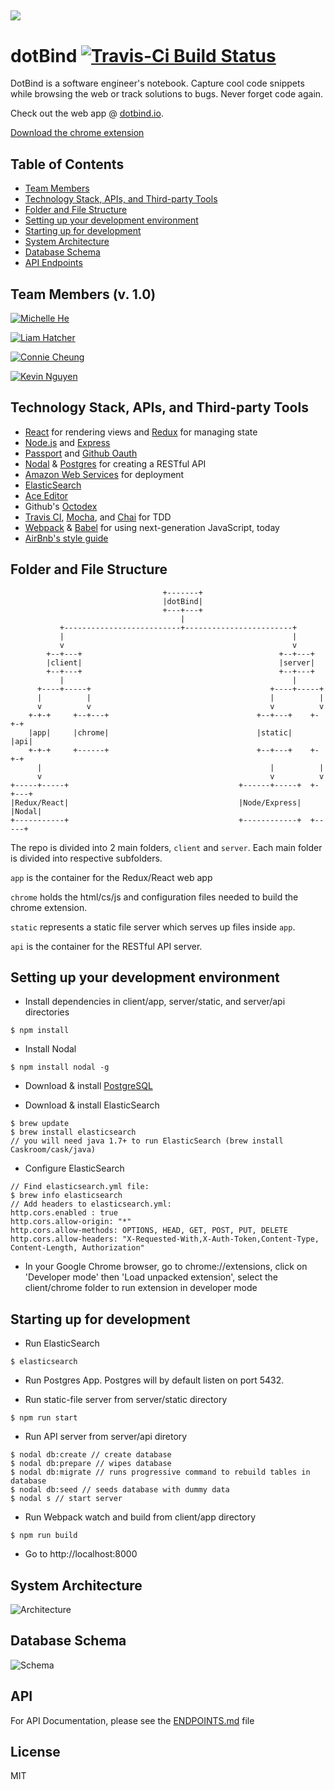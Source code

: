 ![](https://dl.dropboxusercontent.com/s/lwsewhpqj6wv06r/banner-128-raleway.png?dl=0)
---
# dotBind [![Travis-Ci Build Status](https://travis-ci.org/deluxe-pug/dotBind.svg?branch=dev)](https://travis-ci.org/deluxe-pug/dotBind)
DotBind is a software engineer's notebook. Capture cool code snippets while browsing the web or track solutions to bugs. Never forget code again.

Check out the web app @ [dotbind.io](http://dotbind.io).

[Download the chrome extension](https://chrome.google.com/webstore/detail/save-to-dotbind/hgagliimejgbhlgadoibbmlinaidfmgo?hl=en-US&gl=US&authuser=1)

## Table of Contents 
- [Team Members](#team-members-v-10)
- [Technology Stack, APIs, and Third-party Tools](#technology-stack-apis-and-third-party-tools)
- [Folder and File Structure](#folder-and-file-structure)
- [Setting up your development environment](#setting-up-your-development-environment)
- [Starting up for development](#starting-up-for-development)
- [System Architecture](#system-architecture)
- [Database Schema](#database-schema)
- [API Endpoints](#api)

## Team Members (v. 1.0)

[![Michelle He](https://dl.dropbox.com/s/u38k1c4csex03o2/michelle.png?dl=0)](https://github.com/michelleheh)

[![Liam Hatcher](https://dl.dropboxusercontent.com/s/n92n81dm90q4nrp/liam.png?dl=0)](https://github.com/lhatcher)

[![Connie Cheung](https://dl.dropboxusercontent.com/s/m3z08dtqxlpb69o/connie.png?dl=0)](https://github.com/conniedaisy)

[![Kevin Nguyen](https://dl.dropboxusercontent.com/s/wyebxbavnc7ihk7/kevinwin.png?dl=0)](https://github.com/kevinwin)
## Technology Stack, APIs, and Third-party Tools
- [React](https://facebook.github.io/react/) for rendering views and [Redux](https://github.com/reactjs/redux) for managing state
- [Node.js](https://nodejs.org/en/) and [Express](http://expressjs.com/)
- [Passport](http://passportjs.org/) and [Github Oauth](https://developer.github.com/v3/oauth/)
- [Nodal](http://www.nodaljs.com/) & [Postgres](http://www.postgresql.org/) for creating a RESTful API
- [Amazon Web Services](https://aws.amazon.com/) for deployment
- [ElasticSearch](https://www.elastic.co/)
- [Ace Editor](https://ace.c9.io/#nav=about)
- Github's [Octodex](https://octodex.github.com/)
- [Travis CI](https://travis-ci.org/), [Mocha](https://mochajs.org/), and [Chai](http://chaijs.com/) for TDD
- [Webpack](https://webpack.github.io/) & [Babel](https://babeljs.io/) for using next-generation JavaScript, today 
- [AirBnb's style guide](https://github.com/airbnb/javascript)

## Folder and File Structure
```
                                  +-------+
                                  |dotBind|
                                  +---+---+
                                      |
           +--------------------------+------------------------+
           |                                                   |
           v                                                   v
        +--+---+                                            +--+---+
        |client|                                            |server|
        +--+---+                                            +--+---+
           |                                                   |
      +----+-----+                                        +----+-----+
      |          |                                        |          |
      v          v                                        v          v
    +-+-+     +--+---+                                 +--+---+    +-+-+
    |app|     |chrome|                                 |static|    |api|
    +-+-+     +------+                                 +--+---+    +-+-+
      |                                                   |          |
      v                                                   v          v
+-----+-----+                                      +------+-----+  +-+---+
|Redux/React|                                      |Node/Express|  |Nodal|
+-----------+                                      +------------+  +-----+
```
The repo is divided into 2 main folders, `client` and `server`.
Each main folder is divided into respective subfolders.

`app` is the container for the Redux/React web app

`chrome` holds the html/cs/js and configuration files needed to build the chrome extension.

`static` represents a static file server which serves up files inside `app`.

`api` is the container for the RESTful API server.
## Setting up your development environment
- Install dependencies in client/app, server/static, and server/api directories

```
$ npm install
```
- Install Nodal

```
$ npm install nodal -g
```
- Download & install [PostgreSQL](http://postgresapp.com/)

- Download & install ElasticSearch

```
$ brew update
$ brew install elasticsearch
// you will need java 1.7+ to run ElasticSearch (brew install Caskroom/cask/java)
```
- Configure ElasticSearch

```
// Find elasticsearch.yml file: 
$ brew info elasticsearch
// Add headers to elasticsearch.yml:
http.cors.enabled : true
http.cors.allow-origin: "*"
http.cors.allow-methods: OPTIONS, HEAD, GET, POST, PUT, DELETE
http.cors.allow-headers: "X-Requested-With,X-Auth-Token,Content-Type, Content-Length, Authorization"
```

- In your Google Chrome browser, go to chrome://extensions, click on 'Developer mode' then 'Load unpacked extension', select the client/chrome folder to run extension in developer mode

## Starting up for development
- Run ElasticSearch

```
$ elasticsearch
```

- Run Postgres App. Postgres will by default listen on port 5432.

- Run static-file server from server/static directory

```
$ npm run start
```
- Run API server from server/api diretory

```
$ nodal db:create // create database
$ nodal db:prepare // wipes database
$ nodal db:migrate // runs progressive command to rebuild tables in database
$ nodal db:seed // seeds database with dummy data
$ nodal s // start server
```
- Run Webpack watch and build from client/app directory

```
$ npm run build
```
- Go to http://localhost:8000

## System Architecture
![Architecture](https://dl.dropboxusercontent.com/s/pu2ahvx2269eyaf/architecture.png?dl=0)

## Database Schema
![Schema](https://dl.dropboxusercontent.com/s/wjzzu912skwqy1s/schema.png?dl=0)

## API
For API Documentation, please see the [ENDPOINTS.md](ENDPOINTS.md) file
## License
MIT

